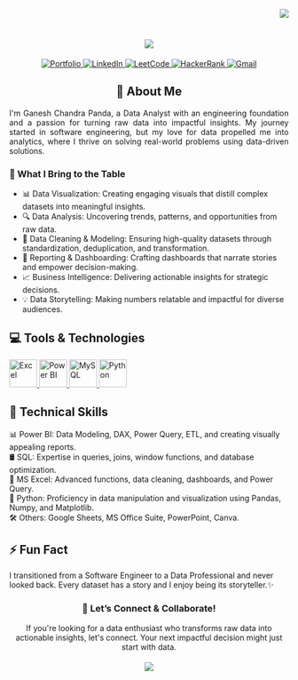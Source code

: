 


<!-- Profile Visitors Counter --> 
<p align="right"> 
  <!-- Profile Visitors Badge --> 
  <img src="https://komarev.com/ghpvc/?username=ganesh-chandra-panda&label=Profile+Visitors&style=for-the-badge&color=blueviolet"> </p> 
  <!-- Profile Header with Typing Animation --> 
  <h1 align="center"> 
    <!-- Typing Animation for Profile Greeting --> 
    <img src="https://readme-typing-svg.herokuapp.com/?font=Righteous&size=30&width=600&height=60&duration=5000&lines=Hi+🙏🏽;+I'm+Ganesh+Chandra+Panda+👋🏽;Welcome+to+My+GitHub!+✨"> </h1> 
    <!-- Social Media Buttons --> 
    <p align="center"> <a href="#"> <img src="https://img.shields.io/badge/Portfolio-255E63?style=for-the-badge&logo=About.me&logoColor=white" alt="Portfolio"> </a> <a href="#"> <img src="https://img.shields.io/badge/LinkedIn-0077B5?style=for-the-badge&logo=linkedin&logoColor=white" alt="LinkedIn"> </a> <a href="#"> <img src="https://img.shields.io/badge/LeetCode-FFA116?style=for-the-badge&logo=LeetCode&logoColor=black" alt="LeetCode"> </a> <a href="#"> <img src="https://img.shields.io/badge/HackerRank-00883A?style=for-the-badge&logo=HackerRank&logoColor=white" alt="HackerRank"> </a> <a href="#"> <img src="https://img.shields.io/badge/Gmail-D14836?style=for-the-badge&logo=gmail&logoColor=white" alt="Gmail"> </a> </p>
    
<!-- Brief Introduction Section --> 
<h2 align="center">👋 About Me</h2> <p align="justify"> I'm Ganesh Chandra Panda, a Data Analyst with an engineering foundation and a passion for turning raw data into impactful insights. My journey started in software engineering, but my love for data propelled me into analytics, where I thrive on solving real-world problems using data-driven solutions. </p> <h3>🌟 What I Bring to the Table</h3>  

- 📊 Data Visualization: Creating engaging visuals that distill complex datasets into meaningful insights.
- 🔍 Data Analysis: Uncovering trends, patterns, and opportunities from raw data. 
- 🧼 Data Cleaning & Modeling: Ensuring high-quality datasets through standardization, deduplication, and transformation. 
- 📝 Reporting & Dashboarding: Crafting dashboards that narrate stories and empower decision-making. 
- 📈 Business Intelligence: Delivering actionable insights for strategic decisions. 
- 💡 Data Storytelling: Making numbers relatable and impactful for diverse audiences.
<!-- Tools and Technologies Section -->

<h2>💻 Tools & Technologies</h2> <p> <a href="#"> <img src="https://img.icons8.com/?size=100&id=117561&format=png&color=000000" alt="Excel" width="50" height="50" title="Microsoft Excel"/> </a> <a href="#"> <img src="https://img.icons8.com/?size=100&id=qYfwpsRXEcpc&format=png&color=000000" alt="Power BI" width="50" height="50" title="Power BI"/> </a> <a href="#"> <img src="https://img.icons8.com/?size=100&id=hYoELNwniGhi&format=png&color=000000" alt="MySQL" width="50" height="50" title="MySQL"/> </a> <a href="#"> <img src="https://img.icons8.com/?size=100&id=13441&format=png&color=000000" alt="Python" width="50" height="50" title="Python"/> </a> </p>

<!-- Technical Skills --> 
<h2>📍 Technical Skills</h2>  

📊 Power BI: Data Modeling, DAX, Power Query, ETL, and creating visually appealing reports.  
🛢️ SQL: Expertise in queries, joins, window functions, and database optimization.  
📑 MS Excel: Advanced functions, data cleaning, dashboards, and Power Query.  
🐍 Python: Proficiency in data manipulation and visualization using Pandas, Numpy, and Matplotlib.  
🛠️ Others: Google Sheets, MS Office Suite, PowerPoint, Canva.
<!-- Fun Section -->
<h2>⚡ Fun Fact</h2> I transitioned from a Software Engineer to a Data Professional and never looked back. Every dataset has a story and I enjoy being its storyteller.✨
<!-- Closing Section -->
<h3 align="center">🤝 Let’s Connect & Collaborate!</h3> <p align="center"> If you're looking for a data enthusiast who transforms raw data into actionable insights, let's connect. Your next impactful decision might just start with data. </p> <h5 align="center"> <img src="https://readme-typing-svg.herokuapp.com/?font=Righteous&size=25&v=true&height=60&duration=5500&lines=Thanks+For+Stopping+By!+✌🏽;+Have+a+Nice+Day!+✨;" /> </h5>
